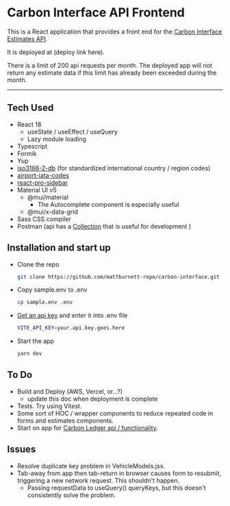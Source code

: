 # Carbon Interface API Frontend

This is a React application that provides a front end for the [Carbon Interface Estimates API](https://www.carboninterface.com/).

It is deployed at (deploy link here).

There is a limit of 200 api requests per month. The deployed app will not return any estimate data if this limit has already been exceeded during the month.

---

## Tech Used
* React 18
  * useState / useEffect / useQuery
  * Lazy module loading
* Typescript
* Formik
* Yup
* [iso3166-2-db](https://www.npmjs.com/package/iso3166-2-db) (for standardized international country / region codes)
* [airport-iata-codes](https://www.npmjs.com/package/airport-iata-codes)
* [react-pro-sidebar](https://www.npmjs.com/package/react-pro-sidebar)
* Material UI v5
  * @mui/material
    * The Autocomplete component is especially useful
  * @mui/x-data-grid
* Sass CSS compiler
* Postman (api has a [Collection](https://carbon-interface.s3.ca-central-1.amazonaws.com/assets/Carbon+Interface.postman_collection.json) that is useful for development )

## Installation and start up
* Clone the repo 
  ```bash
  git clone https://github.com/mattburnett-repo/carbon-interface.git
  ```
* Copy sample.env to .env
  ```bash
  cp sample.env .env
  ```
* [Get an api key](https://www.carboninterface.com/account/api_credentials) and enter it into .env file
  ```bash
  VITE_API_KEY=your.api.key.goes.here
  ```
* Start the app
  ```bash
  yarn dev
  ```
## To Do
* Build and Deploy (AWS, Vercel, or...?)
  * update this doc when deployment is complete
* Tests. Try using Vitest.
* Some sort of HOC / wrapper components to reduce repeated code in forms and estimates components.
* Start on app for [Carbon Ledger api / functionality](https://docs.carboninterface.com/#/?id=carbon-ledger-api).

## Issues
* Resolve duplicate key problem in VehicleModels.jsx.
* Tab-away from app then tab-return in browser causes form to resubmit, triggering a new network request. This shouldn't happen.
  * Passing requestData to useQuery() queryKeys, but this doesn't consistently solve the problem.